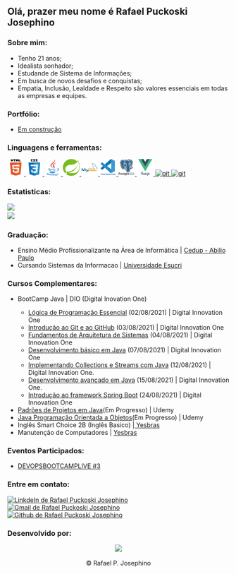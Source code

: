 ## Olá, prazer meu nome é Rafael Puckoski Josephino

### Sobre mim:
<div>
  <ul>
    <li>Tenho 21 anos;</li>
    <li>Idealista sonhador;</li>
    <li>Estudande de Sistema de Informações;</li>
    <li>Em busca de novos desafios e conquistas;</li>
    <li>Empatia, Inclusão, Lealdade e Respeito são valores essenciais em todas as empresas e equipes.</li>
  </ul>
</div>

### Portfólio:
<div>
<ul>
<li>
    <a target="_balck" href="https://github.com/RafaelPJosephino">Em construção</a>
  </li>
</div>



### Linguagens e ferramentas:
<div>
  <a target="_blank" href="https://www.w3schools.com/tags/default.asp" rel="nofollow">
    <img alt="html5" width="38px" src="https://raw.githubusercontent.com/devicons/devicon/00f02ef57fb7601fd1ddcc2fe6fe670fef3ae3e4/icons/html5/html5-original-wordmark.svg" />
  </a>
  <a target="_blank" href="https://www.w3schools.com/cssref/default.asp" rel="nofollow">
    <img alt="css3" width="38px" src="https://raw.githubusercontent.com/devicons/devicon/00f02ef57fb7601fd1ddcc2fe6fe670fef3ae3e4/icons/css3/css3-original-wordmark.svg" />
  </a>
  <a target="_blank" href="https://www.w3schools.com/java/default.aspp" rel="nofollow">
    <img alt="java" width="38px" src="https://raw.githubusercontent.com/devicons/devicon/00f02ef57fb7601fd1ddcc2fe6fe670fef3ae3e4/icons/java/java-original.svg" />
  </a>
   <a target="_blank" href="https://spring.io" rel="nofollow">
    <img alt="Spring" width="38px" src="https://raw.githubusercontent.com/devicons/devicon/2ae2a900d2f041da66e950e4d48052658d850630/icons/spring/spring-original.svg" />
  </a>
  <a target="_blank" href="https://www.w3schools.com/mysql/default.asp" rel="nofollow">
    <img alt="MySQL" width="38px" src="https://raw.githubusercontent.com/devicons/devicon/00f02ef57fb7601fd1ddcc2fe6fe670fef3ae3e4/icons/mysql/mysql-original-wordmark.svg" />
  </a>
    <a target="_blank" href="https://code.visualstudio.com/docs" rel="nofollow">
    <img alt="VScode" width="38px" src="https://raw.githubusercontent.com/devicons/devicon/00f02ef57fb7601fd1ddcc2fe6fe670fef3ae3e4/icons/vscode/vscode-original-wordmark.svg" />
  </a>
  <a target="_blank" href="https://www.postgresql.org/docs/current/" rel="nofollow">
    <img alt="PostgreSQL" width="38px" src="https://raw.githubusercontent.com/devicons/devicon/00f02ef57fb7601fd1ddcc2fe6fe670fef3ae3e4/icons/postgresql/postgresql-original-wordmark.svg" />
  </a>
   <a target="_blank" href="https://v3.vuejs.org/guide/introduction.html" rel="nofollow">
    <img alt="Vue.Js" width="38px" src="https://raw.githubusercontent.com/devicons/devicon/00f02ef57fb7601fd1ddcc2fe6fe670fef3ae3e4/icons/vuejs/vuejs-original-wordmark.svg" />
  </a>
    <a target="_blank" href="https://www.w3schools.com/default.asp" rel="nofollow">
    <img alt="git" width="38px" src="https://cdn.jsdelivr.net/gh/devicons/devicon/icons/git/git-plain.svg" />
  </a>
    <a target="_blank" href="https://docs.sencha.com/extjs/6.5.3/index.html" rel="nofollow">
    <img alt="git" width="38px" src="https://docs.sencha.com/assets/images/sencha_logo_thumb.png" />
  </a>
</div>

### Estatisticas:
<div>
        <a href="https://github.com/RafaelPJosephino">
  <img height="180em" src="https://github-readme-stats.vercel.app/api?username=RafaelPJosephino&show_icons=true&theme=radical"/></a></div><div>
  <a href="https://github.com/RafaelPJosephino">
  <img height="180em" src="https://github-readme-stats.vercel.app/api/top-langs/?username=RafaelPJosephino&layout=compact&langs_count=7&theme=radical"/></a>
</div>

### Graduação:
<div>
   <ul>
   <li>Ensino Médio Profissionalizante na Área de Informática | <a href="https://www.cedupcriciuma.com.br">Cedup - Abilio Paulo</a> </li>
   <li>Cursando Sistemas da Informacao | <a href="https://www.esucri.com.br">Universidade Esucri</a> </li>
   </ul>
</div>

### Cursos Complementares:
<div>
    <ul>
    <li>BootCamp Java | DIO (Digital Inovation One)</li>
        <ul>
            <li>  <a target="_blank" href="https://certificates.digitalinnovation.one/D66B9EB3" rel="nofollow">Lógica de Programação Essencial</a> (02/08/2021) | Digital Innovation One</li>
            <li> <a target="_blank" href="https://certificates.digitalinnovation.one/5DE964CA" rel="nofollow">Introdução ao Git e ao GitHub</a>  (03/08/2021) | Digital Innovation One</li>
            <li><a target="_blank" href="https://certificates.digitalinnovation.one/68D934D1" rel="nofollow">Fundamentos de Arquitetura de Sistemas</a> (04/08/2021) | Digital Innovation One</li>
            <li><a target="_blank" href="https://certificates.digitalinnovation.one/345D42E5" rel="nofollow">Desenvolvimento básico em Java</a> (07/08/2021) | Digital Innovation One</li>
            <li><a target="_blank" href="https://certificates.digitalinnovation.one/D651F37B" rel="nofollow">Implementando Collections e Streams com Java</a> (12/08/2021) | Digital Innovation One.</li>
            <li><a target="_blank" href="https://certificates.digitalinnovation.one/B16D9132" rel="nofollow">Desenvolvimento avançado em Java</a> (15/08/2021) | Digital Innovation One.</li>
            <li><a target="_blank" href="https://certificates.digitalinnovation.one/1A057692" rel="nofollow">Introdução ao framework Spring Boot</a>  (24/08/2021) | Digital Innovation One</li>
        </ul>
    <li><a target="_blank" href="https://www.udemy.com/course/padroes-de-projeto-em-java-na-pratica/">Padrões de Projetos em Java</a>(Em Progresso) | Udemy</li>
    <li><a target="_blank" href="https://www.udemy.com/course/java-curso-completo/">Java Programação Orientada a Objetos</a>(Em Progresso) | Udemy</li>
    <li>Inglês Smart Choice 2B (Inglês Basico) |<a target="_blank" href="https://ybrcursos.com.br"> Yesbras</a></li>
    <li>Manutenção de Computadores | <a target="_blank" href="https://ybrcursos.com.br">Yesbras</a></li>
   </ul>
</div>
  
### Eventos Participados:
<div>
    <ul>
      <li><a target="_blank" href="https://www.sympla.com.br/download-certificado?t=noSonlLypvcm6JEbNHZzx2pJJtjMUY0XATAP2Ya0CKo" >DEVOPSBOOTCAMPLIVE #3</a> </li>
    </ul>
</div>

### Entre em contato:
<div>
    <a target="_blank" href="www.linkedin.com/in/rafael-puckoski-josephino/" rel="nofollow">
    <img alt="LinkdeIn de Rafael Puckoski Josephino" src="https://img.shields.io/badge/LinkedIn-0077B5?style=for-the-badge&logo=linkedin&logoColor=white">
    </a>
      <a target="_blank" href="mailto:Rafael.puckoski.josephino@gmail.com?Subject=Título%20da%20mensagem" rel="nofollow">
      <img alt="Gmail de Rafael Puckoski Josephino" src="https://img.shields.io/badge/Gmail-D14836?style=for-the-badge&logo=gmail&logoColor=white">
    </a>
    <a target="_blank" href="https://github.com/RafaelPJosephino" rel="nofollow">
      <img alt="Github de Rafael Puckoski Josephino" src="https://img.shields.io/badge/GitHub-100000?style=for-the-badge&logo=github&logoColor=white">
    </a>
</div>


###  Desenvolvido por:
<div align="center"  border-radius:100px>
  <a target="_blank" href="https://github.com/RafaelPJosephino" >
    <img height="180em" id="foto"  src="https://avatars.githubusercontent.com/u/87491488?s=400&u=6613e283ea92675578f0bb4e0e686eace74c0390&v=4">
  </a>
  <p>&copy Rafael P. Josephino</p>
</div>
